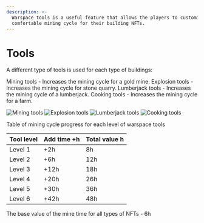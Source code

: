 ```yaml
---
description: >-
  Warspace tools is a useful feature that allows the players to customize a
  comfortable mining cycle for their building NFTs.
---
```


# Tools

A different type of tools is used for each type of buildings:

Mining tools - Increases the mining cycle for a gold mine. Explosion tools - Increases the mining cycle for stone quarry. Lumberjack tools - Increases the mining cycle of a lumberjack. Cooking tools - Increases the mining cycle for a farm.

![Mining tools](.gitbook/assets/03\_1.webp) ![Explosion tools](.gitbook/assets/01\_1.webp) ![Lumberjack tools](.gitbook/assets/04\_1.webp) ![Cooking tools](.gitbook/assets/02\_1.webp)

Table of mining cycle progress for each level of warspace tools

| Tool level | Add time +h | Total value h |
| ---------- | ----------- | ------------- |
| Level 1    | +2h         | 8h            |
| Level 2    | +6h         | 12h           |
| Level 3    | +12h        | 18h           |
| Level 4    | +20h        | 26h           |
| Level 5    | +30h        | 36h           |
| Level 6    | +42h        | 48h           |

The base value of the mine time for all types of NFTs - 6h



